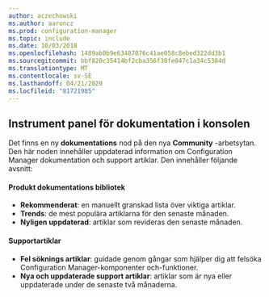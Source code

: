 ```yaml
---
author: aczechowski
ms.author: aaroncz
ms.prod: configuration-manager
ms.topic: include
ms.date: 10/03/2018
ms.openlocfilehash: 1489ab0b9e63487076c41ae058c8ebed322dd3b1
ms.sourcegitcommit: bbf820c35414bf2cba356f30fe047c1a34c5384d
ms.translationtype: MT
ms.contentlocale: sv-SE
ms.lasthandoff: 04/21/2020
ms.locfileid: "81721985"
---
```

## <a name="in-console-documentation-dashboard"></a><a name="bkmk_doc-dashboard"></a>Instrument panel för dokumentation i konsolen
<!--1357546-->

Det finns en ny **dokumentations** nod på den nya **Community** -arbetsytan. Den här noden innehåller uppdaterad information om Configuration Manager dokumentation och support artiklar. Den innehåller följande avsnitt:  

#### <a name="product-documentation-library"></a>Produkt dokumentations bibliotek
- **Rekommenderat**: en manuellt granskad lista över viktiga artiklar.
- **Trends**: de mest populära artiklarna för den senaste månaden.
- **Nyligen uppdaterad**: artiklar som revideras den senaste månaden.

#### <a name="support-articles"></a>Supportartiklar
- **Fel söknings artiklar**: guidade genom gångar som hjälper dig att felsöka Configuration Manager-komponenter och-funktioner.
- **Nya och uppdaterade support artiklar**: artiklar som är nya eller uppdaterade under de senaste två månaderna.



